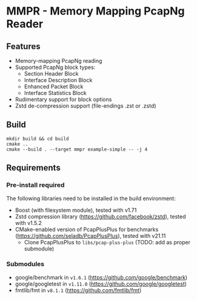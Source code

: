 # MMPR - Memory Mapping PcapNg Reader

## Features

- Memory-mapping PcapNg reading
- Supported PcapNg block types:
    - Section Header Block
    - Interface Description Block
    - Enhanced Packet Block
    - Interface Statistics Block
- Rudimentary support for block options
- Zstd de-compression support (file-endings .zst or .zstd)

## Build

```shell
mkdir build && cd build
cmake ..
cmake --build . --target mmpr example-simple -- -j 4
```

## Requirements

### Pre-install required

The following libraries need to be installed in the build environment:

- Boost (with filesystem module), tested with v1.71
- Zstd compression library (https://github.com/facebook/zstd), tested with v1.5.2
- CMake-enabled version of PcapPlusPlus for benchmarks (https://github.com/seladb/PcapPlusPlus), tested with v21.11
    - Clone PcapPlusPlus to `libs/pcap-plus-plus` (TODO: add as proper submodule)

### Submodules

- google/benchmark in `v1.6.1` (https://github.com/google/benchmark)
- google/googletest in `v1.11.0` (https://github.com/google/googletest)
- fmtlib/fmt in `v8.1.1` (https://github.com/fmtlib/fmt)
